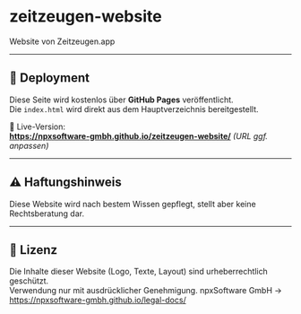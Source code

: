 # zeitzeugen-website
Website von Zeitzeugen.app

---

## 🚀 Deployment

Diese Seite wird kostenlos über **GitHub Pages** veröffentlicht.  
Die `index.html` wird direkt aus dem Hauptverzeichnis bereitgestellt.

🔗 Live-Version:  
**https://npxsoftware-gmbh.github.io/zeitzeugen-website/** *(URL ggf. anpassen)*

---

## ⚠️ Haftungshinweis

Diese Website wird nach bestem Wissen gepflegt, stellt aber keine Rechtsberatung dar.  

---

## 📄 Lizenz

Die Inhalte dieser Website (Logo, Texte, Layout) sind urheberrechtlich geschützt.  
Verwendung nur mit ausdrücklicher Genehmigung.
npxSoftware GmbH -> https://npxsoftware-gmbh.github.io/legal-docs/

